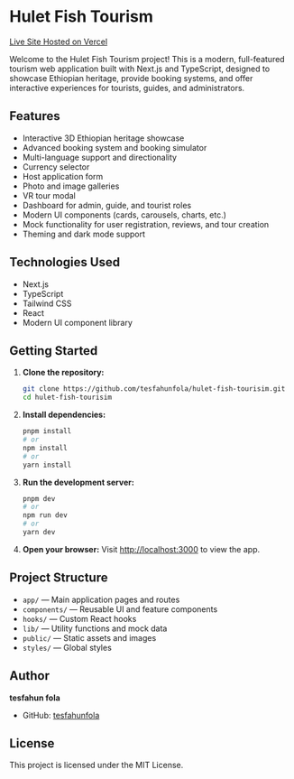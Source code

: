 # Hulet Fish Tourism

[Live Site Hosted on Vercel](https://v0-huletfishtourism.vercel.app/)

Welcome to the Hulet Fish Tourism project! This is a modern, full-featured tourism web application built with Next.js and TypeScript, designed to showcase Ethiopian heritage, provide booking systems, and offer interactive experiences for tourists, guides, and administrators.

## Features
- Interactive 3D Ethiopian heritage showcase
- Advanced booking system and booking simulator
- Multi-language support and directionality
- Currency selector
- Host application form
- Photo and image galleries
- VR tour modal
- Dashboard for admin, guide, and tourist roles
- Modern UI components (cards, carousels, charts, etc.)
- Mock functionality for user registration, reviews, and tour creation
- Theming and dark mode support

## Technologies Used
- Next.js
- TypeScript
- Tailwind CSS
- React
- Modern UI component library

## Getting Started

1. **Clone the repository:**
   ```bash
   git clone https://github.com/tesfahunfola/hulet-fish-tourisim.git
   cd hulet-fish-tourisim
   ```
2. **Install dependencies:**
   ```bash
   pnpm install
   # or
   npm install
   # or
   yarn install
   ```
3. **Run the development server:**
   ```bash
   pnpm dev
   # or
   npm run dev
   # or
   yarn dev
   ```
4. **Open your browser:**
   Visit [http://localhost:3000](http://localhost:3000) to view the app.

## Project Structure
- `app/` — Main application pages and routes
- `components/` — Reusable UI and feature components
- `hooks/` — Custom React hooks
- `lib/` — Utility functions and mock data
- `public/` — Static assets and images
- `styles/` — Global styles

## Author
**tesfahun fola**
- GitHub: [tesfahunfola](https://github.com/tesfahunfola)

## License
This project is licensed under the MIT License.
